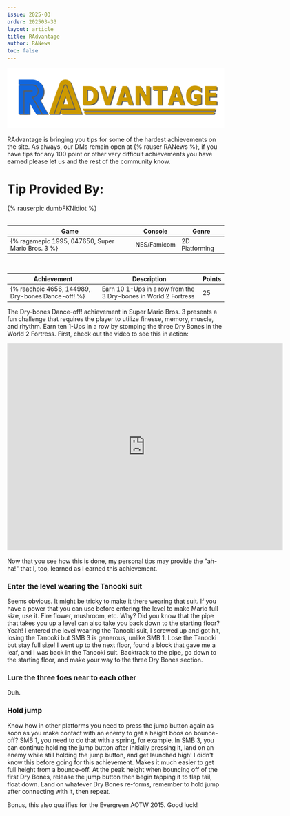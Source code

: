 ```yaml
---
issue: 2025-03
order: 202503-33
layout: article
title: RAdvantage
author: RANews
toc: false
---
```


![](../../img/radvantage.png)

RAdvantage is bringing you tips for some of the hardest achievements on the site. As always, our DMs remain open at {% rauser RANews %}, if you have tips for any 100 point or other very difficult achievements you have earned please let us and the rest of the community know.

# Tip Provided By:

<div class="bingo-winner">
  {% rauserpic dumbFKNidiot %}
</div><br>

| Game                                              | Console     | Genre          |
| ------------------------------------------------- | ----------- | -------------- |
| {% ragamepic 1995, 047650, Super Mario Bros. 3 %} | NES/Famicom | 2D Platforming |

<br>

| Achievement                                       | Description                                                     | Points |
| ------------------------------------------------- | --------------------------------------------------------------- | ------ |
| {% raachpic 4656, 144989, Dry-bones Dance-off! %} | Earn 10 1-Ups in a row from the 3 Dry-bones in World 2 Fortress | 25     |

The Dry-bones Dance-off! achievement in Super Mario Bros. 3 presents a fun challenge that requires the player to utilize finesse, memory, muscle, and rhythm. Earn ten 1-Ups in a row by stomping the three Dry Bones in the World 2 Fortress. First, check out the video to see this in action: 

<p align="center">
    <iframe
        width="640"
        height="480"
        src="https://www.youtube.com/embed/4VsLVefGEIs"
        frameborder="0"
        allow="autoplay; encrypted-media"
        allowfullscreen
    >
    </iframe>
</p>

Now that you see how this is done, my personal tips may provide the "ah-ha!" that I, too, learned as I earned this achievement.

### Enter the level wearing the Tanooki suit

Seems obvious. It might be tricky to make it there wearing that suit. If you have a power that you can use before entering the level to make Mario full size, use it. Fire flower, mushroom, etc. Why? Did you know that the pipe that takes you up a level can also take you back down to the starting floor? Yeah! I entered the level wearing the Tanooki suit, I screwed up and got hit, losing the Tanooki but SMB 3 is generous, unlike SMB 1. Lose the Tanooki but stay full size! I went up to the next floor, found a block that gave me a leaf, and I was back in the Tanooki suit. Backtrack to the pipe, go down to the starting floor, and make your way to the three Dry Bones section.

### Lure the three foes near to each other

Duh.

### Hold jump

Know how in other platforms you need to press the jump button again as soon as you make contact with an enemy to get a height boos on bounce-off? SMB 1, you need to do that with a spring, for example. In SMB 3, you can continue holding the jump button after initially pressing it, land on an enemy while still holding the jump button, and get launched high! I didn't know this before going for this achievement. Makes it much easier to get full height from a bounce-off. At the peak height when bouncing off of the first Dry Bones, release the jump button then begin tapping it to flap tail, float down. Land on whatever Dry Bones re-forms, remember to hold jump after connecting with it, then repeat.

Bonus, this also qualifies for the Evergreen AOTW 2015. Good luck!